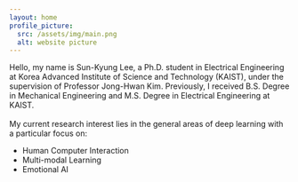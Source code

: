 ```yaml
---
layout: home
profile_picture:
  src: /assets/img/main.png
  alt: website picture
---
```

Hello, my name is Sun-Kyung Lee, a Ph.D. student in Electrical Engineering at Korea Advanced Institute of Science and Technology (KAIST), under the supervision of Professor Jong-Hwan Kim. Previously, I received B.S. Degree in Mechanical Engineering and M.S. Degree in Electrical Engineering at KAIST.
<br>
<br>
My current research interest lies in the general areas of deep learning with a particular focus on:
- Human Computer Interaction
- Multi-modal Learning
- Emotional AI

